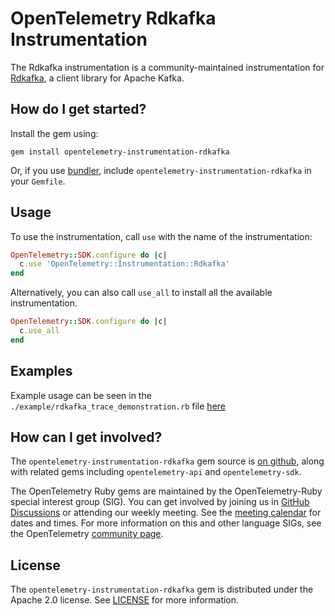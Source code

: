 # OpenTelemetry Rdkafka Instrumentation

The Rdkafka instrumentation is a community-maintained instrumentation for [Rdkafka](https://github.com/appsignal/rdkafka-ruby), a client library for Apache Kafka.

## How do I get started?

Install the gem using:

```
gem install opentelemetry-instrumentation-rdkafka
```

Or, if you use [bundler][bundler-home], include `opentelemetry-instrumentation-rdkafka` in your `Gemfile`.

## Usage

To use the instrumentation, call `use` with the name of the instrumentation:

```ruby
OpenTelemetry::SDK.configure do |c|
  c.use 'OpenTelemetry::Instrumentation::Rdkafka'
end
```

Alternatively, you can also call `use_all` to install all the available instrumentation.

```ruby
OpenTelemetry::SDK.configure do |c|
  c.use_all
end
```

## Examples

Example usage can be seen in the `./example/rdkafka_trace_demonstration.rb` file [here](https://github.com/open-telemetry/opentelemetry-ruby/blob/main/instrumentation/rdkafka/example/trace_demonstration.rb)

## How can I get involved?

The `opentelemetry-instrumentation-rdkafka` gem source is [on github][repo-github], along with related gems including `opentelemetry-api` and `opentelemetry-sdk`.

The OpenTelemetry Ruby gems are maintained by the OpenTelemetry-Ruby special interest group (SIG). You can get involved by joining us in [GitHub Discussions][discussions-url] or attending our weekly meeting. See the [meeting calendar][community-meetings] for dates and times. For more information on this and other language SIGs, see the OpenTelemetry [community page][ruby-sig].

## License

The `opentelemetry-instrumentation-rdkafka` gem is distributed under the Apache 2.0 license. See [LICENSE][license-github] for more information.

[bundler-home]: https://bundler.io
[repo-github]: https://github.com/open-telemetry/opentelemetry-ruby
[license-github]: https://github.com/open-telemetry/opentelemetry-ruby/blob/main/LICENSE
[ruby-sig]: https://github.com/open-telemetry/community#ruby-sig
[community-meetings]: https://github.com/open-telemetry/community#community-meetings
[discussions-url]: https://github.com/open-telemetry/opentelemetry-ruby/discussions

